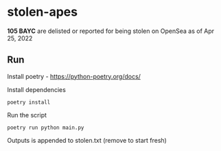 # stolen-apes
**105 BAYC** are delisted or reported for being stolen on OpenSea as of Apr 25, 2022

## Run
Install poetry - https://python-poetry.org/docs/

Install dependencies
```
poetry install
```

Run the script
```
poetry run python main.py
```

Outputs is appended to stolen.txt (remove to start fresh)
